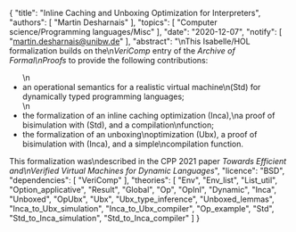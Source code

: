 {
    "title": "Inline Caching and Unboxing Optimization for Interpreters",
    "authors": [
        "Martin Desharnais"
    ],
    "topics": [
        "Computer science/Programming languages/Misc"
    ],
    "date": "2020-12-07",
    "notify": [
        "martin.desharnais@unibw.de"
    ],
    "abstract": "\nThis Isabelle/HOL formalization builds on the\n<em>VeriComp</em> entry of the <em>Archive of Formal\nProofs</em> to provide the following contributions:  <ul>\n<li>an operational semantics for a realistic virtual machine\n(Std) for dynamically typed programming languages;</li>\n<li>the formalization of an inline caching optimization (Inca),\na proof of bisimulation with (Std), and a compilation\nfunction;</li> <li>the formalization of an unboxing\noptimization (Ubx), a proof of bisimulation with (Inca), and a simple\ncompilation function.</li> </ul>  This formalization was\ndescribed in the CPP 2021 paper <em>Towards Efficient and\nVerified Virtual Machines for Dynamic Languages</em>",
    "licence": "BSD",
    "dependencies": [
        "VeriComp"
    ],
    "theories": [
        "Env",
        "Env_list",
        "List_util",
        "Option_applicative",
        "Result",
        "Global",
        "Op",
        "OpInl",
        "Dynamic",
        "Inca",
        "Unboxed",
        "OpUbx",
        "Ubx",
        "Ubx_type_inference",
        "Unboxed_lemmas",
        "Inca_to_Ubx_simulation",
        "Inca_to_Ubx_compiler",
        "Op_example",
        "Std",
        "Std_to_Inca_simulation",
        "Std_to_Inca_compiler"
    ]
}